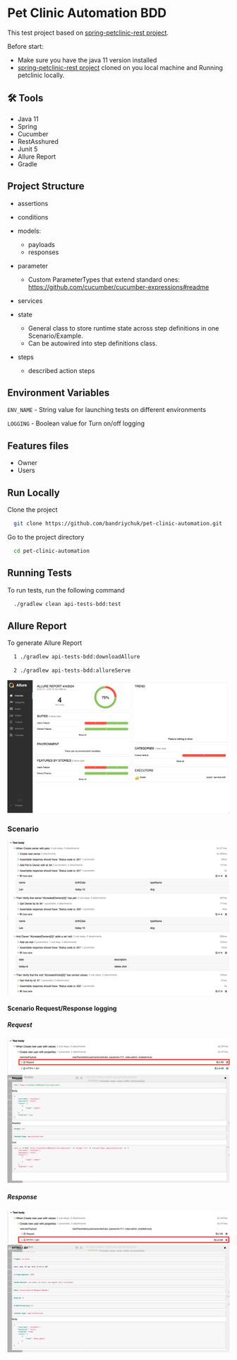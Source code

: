 
# Pet Clinic Automation BDD

This test project based on [spring-petclinic-rest project](https://github.com/spring-petclinic/spring-petclinic-rest).

Before start:
 - Make sure you have the java 11 version installed
 - [spring-petclinic-rest project](https://github.com/spring-petclinic/spring-petclinic-rest) cloned on you local machine and Running petclinic locally.
  


## 🛠 Tools
- Java 11 
- Spring 
- Cucumber 
- RestAsshured 
- Junit 5
- Allure Report 
- Gradle


##  Project Structure
  - assertions
  - conditions


  - models:
    - payloads
    - responses


  - parameter
    - Custom ParameterTypes that extend standard ones: https://github.com/cucumber/cucumber-expressions#readme


  - services


  - state
    - General class to store runtime state across step definitions in one Scenario/Example. 
    - Can be autowired into step definitions class.


  - steps
    - described action steps
     
      

## Environment Variables

`ENV_NAME` - String value for launching tests on different environments

`LOGGING` - Boolean value for Turn on/off logging


## Features files

- Owner
- Users


## Run Locally

Clone the project

```bash
  git clone https://github.com/bandriychuk/pet-clinic-automation.git
```

Go to the project directory

```bash
  cd pet-clinic-automation
```



## Running Tests

To run tests, run the following command

```bash
  ./gradlew clean api-tests-bdd:test
```


## Allure Report
To generate Allure Report

```bash
  1 ./gradlew api-tests-bdd:downloadAllure
```
```bash
  2 ./gradlew api-tests-bdd:allureServe
```
![Screenshot 2024-04-04 at 01.01.09.png](api-tests-bdd%2Fsrc%2Ftest%2Fresources%2FreadmeImages%2FScreenshot%202024-04-04%20at%2001.01.09.png)

### Scenario

![Screenshot 2024-04-04 at 01.02.48.png](api-tests-bdd%2Fsrc%2Ftest%2Fresources%2FreadmeImages%2FScreenshot%202024-04-04%20at%2001.02.48.png)

#### Scenario Request/Response logging

##### Request
![Screenshot 2024-04-04 at 01.05.20.png](api-tests-bdd%2Fsrc%2Ftest%2Fresources%2FreadmeImages%2FScreenshot%202024-04-04%20at%2001.05.20.png)
![Screenshot 2024-04-04 at 01.04.55.png](api-tests-bdd%2Fsrc%2Ftest%2Fresources%2FreadmeImages%2FScreenshot%202024-04-04%20at%2001.04.55.png)

##### Response
![Screenshot 2024-04-04 at 01.06.20.png](api-tests-bdd%2Fsrc%2Ftest%2Fresources%2FreadmeImages%2FScreenshot%202024-04-04%20at%2001.06.20.png)
![Screenshot 2024-04-04 at 01.06.59.png](api-tests-bdd%2Fsrc%2Ftest%2Fresources%2FreadmeImages%2FScreenshot%202024-04-04%20at%2001.06.59.png)